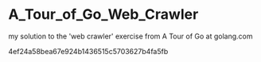 # A_Tour_of_Go_Web_Crawler
my solution to the 'web crawler' exercise from A Tour of Go at golang.com

4ef24a58bea67e924b1436515c5703627b4fa5fb

